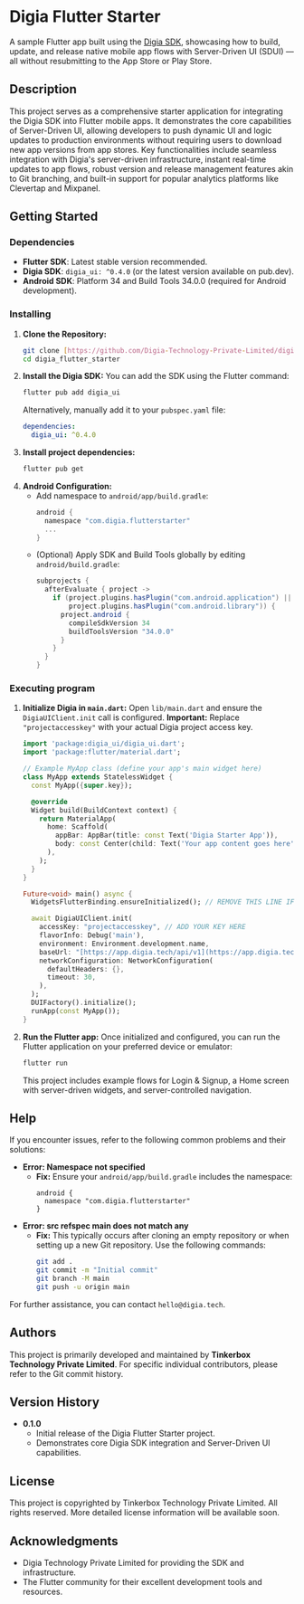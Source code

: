 # Digia Flutter Starter

A sample Flutter app built using the [Digia SDK](https://digia.tech), showcasing how to build, update, and release native mobile app flows with Server-Driven UI (SDUI) — all without resubmitting to the App Store or Play Store.

## Description

This project serves as a comprehensive starter application for integrating the Digia SDK into Flutter mobile apps. It demonstrates the core capabilities of Server-Driven UI, allowing developers to push dynamic UI and logic updates to production environments without requiring users to download new app versions from app stores. Key functionalities include seamless integration with Digia's server-driven infrastructure, instant real-time updates to app flows, robust version and release management features akin to Git branching, and built-in support for popular analytics platforms like Clevertap and Mixpanel.

## Getting Started

### Dependencies

* **Flutter SDK**: Latest stable version recommended.
* **Digia SDK**: `digia_ui: ^0.4.0` (or the latest version available on pub.dev).
* **Android SDK**: Platform 34 and Build Tools 34.0.0 (required for Android development).

### Installing

1.  **Clone the Repository:**
    ```bash
    git clone [https://github.com/Digia-Technology-Private-Limited/digia_flutter_starter.git](https://github.com/Digia-Technology-Private-Limited/digia_flutter_starter.git)
    cd digia_flutter_starter
    ```
2.  **Install the Digia SDK:**
    You can add the SDK using the Flutter command:
    ```bash
    flutter pub add digia_ui
    ```
    Alternatively, manually add it to your `pubspec.yaml` file:
    ```yaml
    dependencies:
      digia_ui: ^0.4.0
    ```
3.  **Install project dependencies:**
    ```bash
    flutter pub get
    ```
4.  **Android Configuration:**
    * Add namespace to `android/app/build.gradle`:
        ```gradle
        android {
          namespace "com.digia.flutterstarter"
          ...
        }
        ```
    * (Optional) Apply SDK and Build Tools globally by editing `android/build.gradle`:
        ```gradle
        subprojects {
          afterEvaluate { project ->
            if (project.plugins.hasPlugin("com.android.application") ||
                project.plugins.hasPlugin("com.android.library")) {
              project.android {
                compileSdkVersion 34
                buildToolsVersion "34.0.0"
              }
            }
          }
        }
        ```

### Executing program

1.  **Initialize Digia in `main.dart`:**
    Open `lib/main.dart` and ensure the `DigiaUIClient.init` call is configured.
    **Important:** Replace `"projectaccesskey"` with your actual Digia project access key.

    ```dart
    import 'package:digia_ui/digia_ui.dart';
    import 'package:flutter/material.dart';

    // Example MyApp class (define your app's main widget here)
    class MyApp extends StatelessWidget {
      const MyApp({super.key});

      @override
      Widget build(BuildContext context) {
        return MaterialApp(
          home: Scaffold(
            appBar: AppBar(title: const Text('Digia Starter App')),
            body: const Center(child: Text('Your app content goes here')),
          ),
        );
      }
    }

    Future<void> main() async {
      WidgetsFlutterBinding.ensureInitialized(); // REMOVE THIS LINE IF ALREADY INITIALIZED

      await DigiaUIClient.init(
        accessKey: "projectaccesskey", // ADD YOUR KEY HERE
        flavorInfo: Debug('main'),
        environment: Environment.development.name,
        baseUrl: "[https://app.digia.tech/api/v1](https://app.digia.tech/api/v1)",
        networkConfiguration: NetworkConfiguration(
          defaultHeaders: {},
          timeout: 30,
        ),
      );
      DUIFactory().initialize();
      runApp(const MyApp());
    }
    ```
2.  **Run the Flutter app:**
    Once initialized and configured, you can run the Flutter application on your preferred device or emulator:
    ```bash
    flutter run
    ```
    This project includes example flows for Login & Signup, a Home screen with server-driven widgets, and server-controlled navigation.

## Help

If you encounter issues, refer to the following common problems and their solutions:

* **Error: Namespace not specified**
    * **Fix:** Ensure your `android/app/build.gradle` includes the namespace:
        ```
        android {
          namespace "com.digia.flutterstarter"
        }
        ```
* **Error: src refspec main does not match any**
    * **Fix:** This typically occurs after cloning an empty repository or when setting up a new Git repository. Use the following commands:
        ```bash
        git add .
        git commit -m "Initial commit"
        git branch -M main
        git push -u origin main
        ```
For further assistance, you can contact `hello@digia.tech`.

## Authors

This project is primarily developed and maintained by **Tinkerbox Technology Private Limited**.
For specific individual contributors, please refer to the Git commit history.

## Version History

* **0.1.0**
    * Initial release of the Digia Flutter Starter project.
    * Demonstrates core Digia SDK integration and Server-Driven UI capabilities.

## License

This project is copyrighted by Tinkerbox Technology Private Limited. All rights reserved.
More detailed license information will be available soon.

## Acknowledgments

* Digia Technology Private Limited for providing the SDK and infrastructure.
* The Flutter community for their excellent development tools and resources.